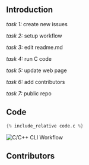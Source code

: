 ## Introduction
*task 1:* create new issues  

*task 2:* setup workflow  

*task 3:* edit readme.md  

*task 4:* run C code  

*task 5:* update web page  

*task 6:* add contributors  

*task 7:* public repo  

## Code
```c
{% include_relative code.c %}
```
![C/C++ CLI Workflow](https://github.com/csci3251-2023/project-team-a/actions/workflows/c-cpp.yml/badge.svg)
## Contributors
 
